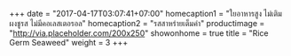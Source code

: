 +++
date = "2017-04-17T03:07:41+07:00"
homecaption1 = "ใยอาหารสูง ไม่เติมผงชูรส ไม่มีคอเลสเตอรอล"
homecaption2 = "รสสาหร่ายเต็มคำ"
productimage = "http://via.placeholder.com/200x250"
showonhome = true
title = "Rice Germ Seaweed"
weight = 3
+++

